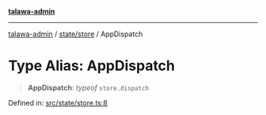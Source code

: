 [**talawa-admin**](../../../README.md)

***

[talawa-admin](../../../README.md) / [state/store](../README.md) / AppDispatch

# Type Alias: AppDispatch

> **AppDispatch**: *typeof* `store.dispatch`

Defined in: [src/state/store.ts:8](https://github.com/bint-Eve/talawa-admin/blob/bb9ac170c0ec806cc5423650a66bbe110c3af5d9/src/state/store.ts#L8)
